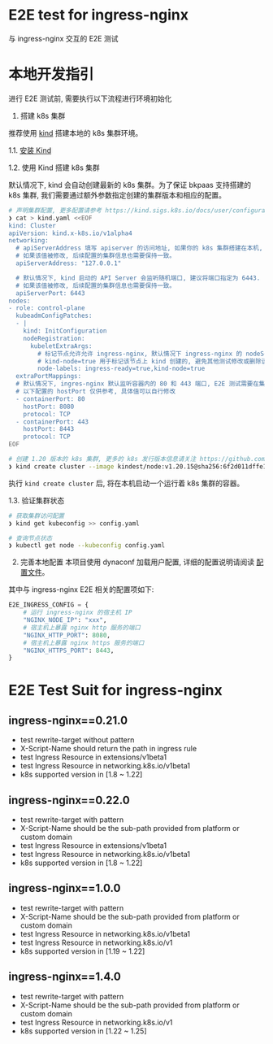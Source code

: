 # E2E test for ingress-nginx

与 ingress-nginx 交互的 E2E 测试

# 本地开发指引

进行 E2E 测试前, 需要执行以下流程进行环境初始化
1. 搭建 k8s 集群

推荐使用 [kind](https://kind.sigs.k8s.io/) 搭建本地的 k8s 集群环境。

1.1. [安装 Kind](https://kind.sigs.k8s.io/docs/user/quick-start/#installation)

1.2. 使用 Kind 搭建 k8s 集群

默认情况下, kind 会自动创建最新的 k8s 集群。为了保证 bkpaas 支持搭建的 k8s 集群, 我们需要通过额外参数指定创建的集群版本和相应的配置。
```bash
# 声明集群配置, 更多配置请参考 https://kind.sigs.k8s.io/docs/user/configuration/
❯ cat > kind.yaml <<EOF
kind: Cluster
apiVersion: kind.x-k8s.io/v1alpha4
networking:
  # apiServerAddress 填写 apiserver 的访问地址, 如果你的 k8s 集群搭建在本机, 填写 127.0.0.1 即可
  # 如果该值被修改, 后续配置的集群信息也需要保持一致。
  apiServerAddress: "127.0.0.1"

  # 默认情况下, kind 启动的 API Server 会监听随机端口, 建议将端口指定为 6443.
  # 如果该值被修改, 后续配置的集群信息也需要保持一致。
  apiServerPort: 6443
nodes:
- role: control-plane
  kubeadmConfigPatches:
  - |
    kind: InitConfiguration
    nodeRegistration:
      kubeletExtraArgs:
        # 标记节点允许允许 ingress-nginx, 默认情况下 ingress-nginx 的 nodeSelector 需要该标签
        # kind-node=true 用于标记该节点上 kind 创建的, 避免其他测试修改或删除该节点
        node-labels: ingress-ready=true,kind-node=true
  extraPortMappings:
  # 默认情况下, ingres-nginx 默认监听容器内的 80 和 443 端口, E2E 测试需要在集群外访问 ingres-nginx, 因此需要将端口暴露到宿主机
  # 以下配置的 hostPort 仅供参考, 具体值可以自行修改
  - containerPort: 80
    hostPort: 8080
    protocol: TCP
  - containerPort: 443
    hostPort: 8443
    protocol: TCP
EOF

# 创建 1.20 版本的 k8s 集群, 更多的 k8s 发行版本信息请关注 https://github.com/kubernetes-sigs/kind/releases
❯ kind create cluster --image kindest/node:v1.20.15@sha256:6f2d011dffe182bad80b85f6c00e8ca9d86b5b8922cdf433d53575c4c5212248 --config=./kind.yaml
```

执行 `kind create cluster` 后, 将在本机启动一个运行着 k8s 集群的容器。

1.3. 验证集群状态

```bash
# 获取集群访问配置
❯ kind get kubeconfig >> config.yaml

# 查询节点状态
❯ kubectl get node --kubeconfig config.yaml
```

2. 完善本地配置
本项目使用 dynaconf 加载用户配置, 详细的配置说明请阅读 [配置文件](./paas_wl/paas_wl/settings/__init__.py)。

其中与 ingress-nginx E2E 相关的配置项如下:
```python
E2E_INGRESS_CONFIG = {
    # 运行 ingress-nginx 的宿主机 IP
    "NGINX_NODE_IP": "xxx",
    # 宿主机上暴露 nginx http 服务的端口
    "NGINX_HTTP_PORT": 8080,
    # 宿主机上暴露 nginx https 服务的端口
    "NGINX_HTTPS_PORT": 8443,
}
```

# E2E Test Suit for ingress-nginx
## ingress-nginx==0.21.0
- test rewrite-target without pattern
- X-Script-Name should return the path in ingress rule
- test Ingress Resource in extensions/v1beta1
- test Ingress Resource in networking.k8s.io/v1beta1
- k8s supported version in [1.8 ~ 1.22]
## ingress-nginx==0.22.0
- test rewrite-target with pattern
- X-Script-Name should be the sub-path provided from platform or custom domain
- test Ingress Resource in extensions/v1beta1
- test Ingress Resource in networking.k8s.io/v1beta1
- k8s supported version in [1.8 ~ 1.22]
## ingress-nginx==1.0.0
- test rewrite-target with pattern
- X-Script-Name should be the sub-path provided from platform or custom domain
- test Ingress Resource in networking.k8s.io/v1beta1
- test Ingress Resource in networking.k8s.io/v1
- k8s supported version in [1.19 ~ 1.22]
## ingress-nginx==1.4.0
- test rewrite-target with pattern
- X-Script-Name should be the sub-path provided from platform or custom domain
- test Ingress Resource in networking.k8s.io/v1
- k8s supported version in [1.22 ~ 1.25]